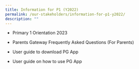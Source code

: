 ```yaml
---
title: Information for P1 (Y2022)
permalink: /our-stakeholders/information-for-p1-y2022/
description: ""
---
```

* Primary 1 Orientation 2023

* Parents Gateway Frequently Asked Questions (For Parents)

* User guide to download PG App

* User guide on how to use PG App